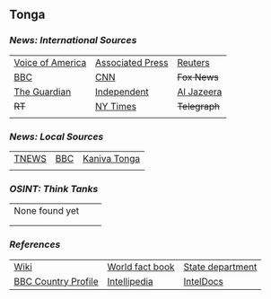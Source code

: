 ## Tonga ##

### _News: International Sources_ ###
|   |   |   |
| --- | --- | --- |
| [Voice of America](https://www.voanews.com/search?search_api_fulltext=Tonga&type=1&sort_by=publication_time) | [Associated Press](https://apnews.com/Tonga) | [Reuters](https://www.reuters.com/places/tonga) |
| [BBC](https://www.bbc.com/news/topics/ce1qrvlexgzt/tonga) | [CNN](https://www.cnn.com/search/?q=Tonga&size=10&type=article) | ~~Fox News~~ |
| [The Guardian](https://www.theguardian.com/world/tonga) | [Independent](https://www.independent.co.uk/topic/Tonga) | [Al Jazeera](https://www.aljazeera.com/topics/country/Tonga.html) |
| ~~RT~~ | [NY Times](https://www.nytimes.com/topic/destination/tonga) | ~~Telegraph~~ |
|  |  |  |

### _News: Local Sources_ ###
|   |   |   |
| --- | --- | --- |
| [TNEWS](http://www.tnews.co.nz/) | [BBC](https://www.bbc.com/news/topics/ce1qrvlexgzt/tonga) | [Kaniva Tonga](https://www.kanivatonga.nz/category/news/) |
|  |  |  |

### _OSINT: Think Tanks_ ###
|  |  |  |
| --- | --- | --- |
| None found yet []() | []() | []() |
| []() | []() | []() |
| []() | []() | []() |


### _References_ ###
|   |   |   |
| --- | --- | --- |
| [Wiki](https://en.wikipedia.org/wiki/Tonga) | [World fact book](https://www.cia.gov/library/publications/resources/the-world-factbook/geos/tn.html) | [State department](https://www.state.gov/countries-areas/tonga/) |
| [BBC Country Profile](https://www.bbc.com/news/world-asia-pacific-16197014) | [Intellipedia](https://intellipedia.intelink.gov/wiki/Tonga) | [IntelDocs](https://inteldocs.intelink.gov/search/folder?q=Tonga) |
